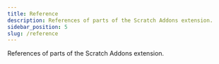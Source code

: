 ```yaml
---
title: Reference
description: References of parts of the Scratch Addons extension.
sidebar_position: 5
slug: /reference
---
```


References of parts of the Scratch Addons extension.
